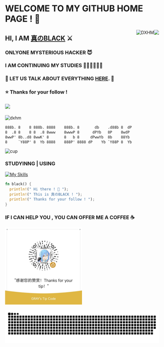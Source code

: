 # WELCOME TO MY GITHUB HOME PAGE ! 👋



<img align='right' src='https://github-readme-stats.vercel.app/api?username=DXHM&show_icons=true&&theme=default&hide=["contribs"]&&hide_title=true' /> 
<p><img align="right" src="https://github-readme-streak-stats.herokuapp.com/?user=DXHM" alt="DXHM" /></p>

## HI, I AM [真のBLACK](https://pureblack.eu.org/about) ⚔

### ONLYONE MYSTERIOUS HACKER 😈

### I AM CONTINUING MY STUDIES 👨🏻‍💻👩🏻‍💻

### 💬 LET US TALK ABOUT EVERYTHING [HERE](https://github.com/DXHM/DXHM/issues). 🤤

### ⭐ Thanks for your follow ! 

### ![](https://visitor-badge.laobi.icu/badge?page_id=DXHM.DXHM)

![dxhm](https://count.getloli.com/get/@dxhm?theme=rule34)
```
888b. 8    8 888b. 8888    888b. 8       db    .d88b 8  dP 
8  .8 8    8 8  .8 8www    8wwwP 8      dPYb   8P    8wdP  
8wwP' 8b..d8 8wwK' 8       8   b 8     dPwwYb  8b    88Yb  
8     `Y88P' 8  Yb 8888    888P' 8888 dP    Yb `Y88P 8  Yb                                                           
```
![cup](https://github-profile-trophy.vercel.app/?username=dxhm&theme=dark_lover)

### STUDYINNG | USING

[![My Skills](https://skillicons.dev/icons?i=c,python,linux,markdown,rust,java,git,js,html,css,github,arduino,vim,visualstudio,vscode,eclipse,idea)](https://pureblack.eu.org/about)

```rust
fn black() {
  println!(" Hi there ! 👋 ");
  println!(" This is 真のBLACK ! ");
  println!(" Thanks for your follow ! ");
}
```
### IF I CAN HELP YOU , YOU CAN OFFER ME A COFFEE ☕
<img src="/tipcode.jpg" title="tipcode" height="50%" width="50%">

![snake](https://raw.githubusercontent.com/DXHM/DXHM/main/ation/github-contribution-grid-snake.svg)
